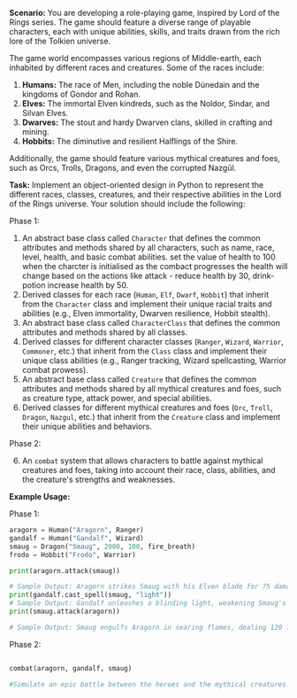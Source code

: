 
**Scenario:**
You are developing a role-playing game, inspired by Lord of the Rings series. The game should feature a diverse range of playable characters, each with unique abilities, skills, and traits drawn from the rich lore of the Tolkien universe.

The game world encompasses various regions of Middle-earth, each inhabited by different races and creatures. Some of the races include:

1. **Humans:** The race of Men, including the noble Dúnedain and the kingdoms of Gondor and Rohan.
2. **Elves:** The immortal Elven kindreds, such as the Noldor, Sindar, and Silvan Elves.
3. **Dwarves:** The stout and hardy Dwarven clans, skilled in crafting and mining.
4. **Hobbits:** The diminutive and resilient Halflings of the Shire.

Additionally, the game should feature various mythical creatures and foes, such as Orcs, Trolls, Dragons, and even the corrupted Nazgûl.

**Task:**
Implement an object-oriented design in Python to represent the different races, classes, creatures, and their respective abilities in the Lord of the Rings universe. Your solution should include the following:

Phase 1:

1. An abstract base class called `Character` that defines the common attributes and methods shared by all characters, such as name, race, level, health, and basic combat abilities. set the value of health to 100 when the charcter is initialised as the combact progresses the health will change based on the actions like attack - reduce health by 30, drink-potion increase health by 50.
2. Derived classes for each race (`Human`, `Elf`, `Dwarf`, `Hobbit`) that inherit from the `Character` class and implement their unique racial traits and abilities (e.g., Elven immortality, Dwarven resilience, Hobbit stealth).
3. An abstract base class called `CharacterClass` that defines the common attributes and methods shared by all classes.
4. Derived classes for different character classes (`Ranger`, `Wizard`, `Warrior`, `Commoner`, etc.) that inherit from the `Class` class and implement their unique class abilities (e.g., Ranger tracking, Wizard spellcasting, Warrior combat prowess).
5. An abstract base class called `Creature` that defines the common attributes and methods shared by all mythical creatures and foes, such as creature type, attack power, and special abilities.
6. Derived classes for different mythical creatures and foes (`Orc`, `Troll`, `Dragon`, `Nazgul`, etc.) that inherit from the `Creature` class and implement their unique abilities and behaviors.


Phase 2:

6. An `combat` system that allows characters to battle against mythical creatures and foes, taking into account their race, class, abilities, and the creature's strengths and weaknesses.


**Example Usage:**

Phase 1:
```python
aragorn = Human("Aragorn", Ranger)
gandalf = Human("Gandalf", Wizard)
smaug = Dragon("Smaug", 2000, 100, fire_breath)
frodo = Hobbit("Frodo", Warrior)

print(aragorn.attack(smaug))  

# Sample Output: Aragorn strikes Smaug with his Elven blade for 75 damage!
print(gandalf.cast_spell(smaug, "light"))  
# Sample Output: Gandalf unleashes a blinding light, weakening Smaug's defenses!
print(smaug.attack(aragorn))  

# Sample Output: Smaug engulfs Aragorn in searing flames, dealing 120 fire damage!
```

Phase 2:

```python

combat(aragorn, gandalf, smaug)  

#Simulate an epic battle between the heroes and the mythical creatures
```